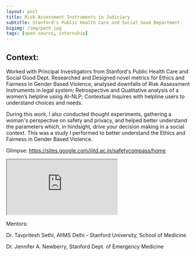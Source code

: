 ```yaml
---
layout: post
title: Risk Assessment Instruments in Judiciary
subtitle: Stanford's Public Health Care and Social Good Department
bigimg: /img/path.jpg
tags: [open-source, internship]
---
```


## Context:

Worked with Principal Investigators from Stanford's Public Health Care and Social Good Dept. Researched and Designed novel metrics for Ethics and Fairness in Gender Based Violence, analysed downfalls of Risk Assessment Instruments in legal system; Retrospective and Qualitative analysis of a women’s helpline using AI-NLP; Contextual Inquires with helpline users to understand choices and needs.

During this work, I also conducted thought experiments, gathering a woman's perspective on safety and privacy, and helped better understand the parameters which, in hindsight, drive your decision making in a social context. This was a study I performed to better understand the Ethics and Fairness in Gender Based Violence. 

Glimpse: https://sites.google.com/iiitd.ac.in/safetycompass/home

<iframe src="https://sites.google.com/iiitd.ac.in/safetycompass/home"></iframe>

Mentors:

Dr. Tavpritesh Sethi, AIIMS Delhi - Stanford University, School of Medicine

Dr. Jennifer A. Newberry, Stanford Dept. of Emergency Medicine

